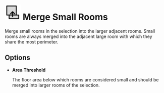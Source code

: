 # <img src="../../.gitbook/assets/merge-with-filter.svg" width="50" height="50"> Merge Small Rooms

Merge small rooms in the selection into the larger adjacent rooms. Small rooms are always merged into the adjacent large room with which they share the most perimeter.

## Options

* **Area Threshold**

  The floor area below which rooms are considered small and should be merged into larger rooms of the selection.
